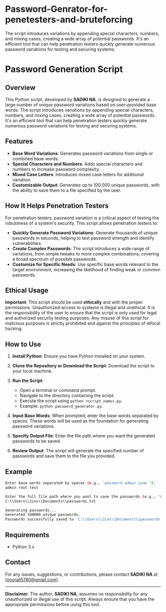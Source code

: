 # Password-Genrator-for-penetesters-and-bruteforcing
The script introduces variations by appending special characters, numbers, and mixing cases, creating a wide array of potential passwords. It's an efficient tool that can help penetration testers quickly generate numerous password variations for testing and securing systems.

# Password Generation Script

## Overview

This Python script, developed by **SADIKI NA**, is designed to generate a large number of unique password variations based on user-provided base words. The script introduces variations by appending special characters, numbers, and mixing cases, creating a wide array of potential passwords. It's an efficient tool that can help penetration testers quickly generate numerous password variations for testing and securing systems.

## Features

- **Base Word Variations**: Generates password variations from single or combined base words.
- **Special Characters and Numbers**: Adds special characters and numbers to increase password complexity.
- **Mixed Case Letters**: Introduces mixed case letters for additional variation.
- **Customizable Output**: Generates up to 100,000 unique passwords, with the ability to save them to a file specified by the user.

## How It Helps Penetration Testers

For penetration testers, password variation is a critical aspect of testing the robustness of a system's security. This script allows penetration testers to:

- **Quickly Generate Password Variations**: Generate thousands of unique passwords in seconds, helping to test password strength and identify vulnerabilities.
- **Create Complex Passwords**: The script introduces a wide range of variations, from simple tweaks to more complex combinations, covering a broad spectrum of possible passwords.
- **Customize for Specific Needs**: Use specific base words relevant to the target environment, increasing the likelihood of finding weak or common passwords.

## Ethical Usage

**Important**: This script should be used **ethically** and with the proper permissions. Unauthorized access to systems is illegal and unethical. It is the responsibility of the user to ensure that the script is only used for legal and authorized security testing purposes. Any misuse of this script for malicious purposes is strictly prohibited and against the principles of ethical hacking.

## How to Use

1. **Install Python**: Ensure you have Python installed on your system.
   
2. **Clone the Repository or Download the Script**: Download the script to your local machine.

3. **Run the Script**:
   - Open a terminal or command prompt.
   - Navigate to the directory containing the script.
   - Execute the script using `python <script_name>.py`.
   - Example: `python password_generator.py`.

4. **Input Base Words**: When prompted, enter the base words separated by spaces. These words will be used as the foundation for generating password variations.

5. **Specify Output File**: Enter the file path where you want the generated passwords to be saved.

6. **Review Output**: The script will generate the specified number of passwords and save them to the file you provided.

## Example

```bash
Enter base words separated by spaces (e.g., 'password admin june '): 
admin root test

Enter the full file path where you want to save the passwords (e.g., 'C:\\Users\\Jinx\\Documents\\password.txt'):
C:\\Users\\Jinx\\Documents\\passwords.txt

Generating passwords...
Generated 100000 unique passwords.
Passwords successfully saved to 'C:\\Users\\Jinx\\Documents\\passwords.txt'.
```

## Requirements

- Python 3.x

## Contact

For any issues, suggestions, or contributions, please contact **SADIKI NA** at [noorali5780@gmail.com].

---

**Disclaimer**: The author, **SADIKI NA**, assumes no responsibility for any unauthorized or illegal use of this script. Always ensure that you have the appropriate permissions before using this tool.
